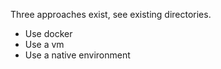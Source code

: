 
Three approaches exist, see existing directories.

* Use docker
* Use a vm
* Use a native environment

